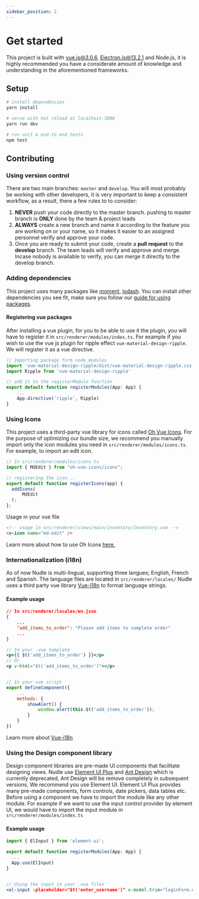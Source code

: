 ```yaml
---
sidebar_position: 2
---
```


# Get started

This project is built with [vue.js@3.0.6](https://vuejs.org), [Electron.js@13.2.1](https://electronjs.org) and 
Node.js, it is highly recommended you have a considerate amount of knowledge and understanding in the aforementioned 
frameworks.

## Setup

``` bash
# install dependencies
yarn install

# serve with hot reload at localhost:3000
yarn run dev

# run unit & end-to-end tests
npm test

```

## Contributing

### Using version control

There are two main branches: `master` and `develop`. You will most probably be working with other developers, it is very important to 
keep a consistent workflow, as a result, there a few rules to to consider:

1. **NEVER** push your code directly to the master branch. pushing to master branch is **ONLY** done by the team & project leads
2. **ALWAYS** create a new branch and name it according to the feature you are working on or your name, so it makes it easier to an assigned personnel verify and approve your code.
3. Once you are ready to submit your code, create a **pull request** to the **develop** branch. The team leads will verify and approve and merge. Incase nobody is available to verify, you can merge it directly to the develop branch.

### Adding dependencies
This project uses many packages like [moment](https://momentjs.com), [lodash](https://lodash.com). You can install other dependencies you see fit, make sure you follow our [guide for using packages](/docs/guide-to-using-packages/).
#### Registering vue packages
After installing a vue plugin, for you to be able to use it the plugin, you will have to register it in `src/renderer/modules/index.ts`. For example if you wish to use the vue js plugin for ripple effect `vue-material-design-ripple`. We will register it as a vue directive.
```javascript
// Importing package form node_modules
import 'vue-material-design-ripple/dist/vue-material-design-ripple.css'
import Ripple from 'vue-material-design-ripple'

// add it to the registerModule function
export default function registerModules(App: App) {
    ...
    App.directive('ripple', Ripple)
}
```

### Using Icons
This project uses a third-party vue library for icons called [Oh Vue Icons](https://oh-vue-icons.js.org/). For the purpose of optimizing our bundle size, we recommend you manually import only the icon modules you need in `src/renderer/modules/icons.ts`. For example, to import an edit icon.
```javascript
// In src/renderer/modules/icons.ts
import { MdEdit } from "oh-vue-icons/icons";

// registering the icon...
export default function registerIcons(app) {
  addIcons(
      MdEdit
  );
};
```

Usage in your vue file
```html
<!-- usage in src/renderer/views/main/inventory/Inventory.vue -->
<v-icon name="md-edit" />
```
Learn more about how to use Oh Icons [here.](https://oh-vue-icons.js.org/docs/)


### Internationalization (i18n)
As of now Nudle is multi-lingual, supporting three langues; English, French and Spanish. The language files are located in `src/renderer/locales/`  Nudle uses a third party vue library [Vue-i18n](https://kazupon.github.io/vue-i18n/guide/formatting.html#named-formatting) to format language strings.
#### Example usage
```json
// In src/renderer/locales/en.json
{
    ...
    "add_items_to_order": "Please add items to complete order"
    ...
}
```
```jsx
// In your .vue template
<p>{{ $t('add_items_to_order') }}</p>
// Or
<p v-html="$t('add_items_to_order')"></p>


// In your vue script
export defineComponent({
    ...
    methods: {
        showAlert() {
            window.alert(this.$t('add_items_to_order'));
        }
    }
})
```


Learn more about [Vue-i18n](https://kazupon.github.io/vue-i18n/guide/formatting.html#named-formatting)


### Using the Design component library
Design component libraries are pre-made UI components that facilitate designing views. Nudle use [Element UI Plus](https://element-plus.org/en-US/component/button.html) and [Ant Design](https://next.antdv.com/components/overview) which is currently deprecated, Ant Design will be remove completely in subsequent versions, We recommend you use Element UI. Element UI Plus provides many pre-made components, form controls, date pickers, data tables etc.
Before using a component we have to import the module like any other module. For example if we want to use the input control provider by element UI, we would have to import the input module in `src/renderer/modules/index.ts`
#### Example usage
```jsx
import { ElInput } from 'element-ui';

export default function registerModules(App: App) {
  ...
  App.use(ElInput)
}


// Using the input in your .vue files
<el-input :placeholder="$t('enter_username')" v-model.trim="loginForm.username"></el-input>

```